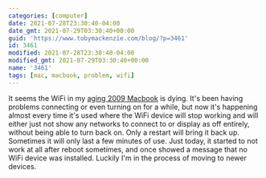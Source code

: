 ```yaml
---
categories: [computer]
date: 2021-07-28T23:30:40-04:00
date_gmt: 2021-07-29T03:30:40+00:00
guid: 'https://www.tobymackenzie.com/blog/?p=3461'
id: 3461
modified: 2021-07-28T23:30:40-04:00
modified_gmt: 2021-07-29T03:30:40+00:00
name: '3461'
tags: [mac, macbook, problem, wifi]
---
```


It seems the WiFi in my [aging 2009 Macbook](https://everymac.com/systems/apple/macbook/specs/macbook-core-2-duo-2.26-white-13-polycarbonate-unibody-late-2009-specs.html) is dying.<!--more-->  It's been having problems connecting or even turning on for a while, but now it's happening almost every time it's used where the WiFi device will stop working and will either just not show any networks to connect to or display as off entirely, without being able to turn back on.  Only a restart will bring it back up.  Sometimes it will only last a few minutes of use.  Just today, it started to not work at all after reboot sometimes, and once showed a message that no WiFi device was installed.  Luckily I'm in the process of moving to newer devices.
